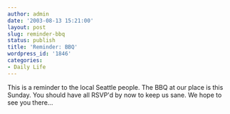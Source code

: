 ```yaml
---
author: admin
date: '2003-08-13 15:21:00'
layout: post
slug: reminder-bbq
status: publish
title: 'Reminder: BBQ'
wordpress_id: '1846'
categories:
- Daily Life
---
```


This is a reminder to the local Seattle people. The BBQ at our place is
this Sunday. You should have all RSVP'd by now to keep us sane. We hope
to see you there...
